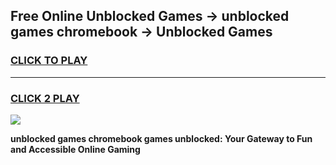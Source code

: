 
## Free Online Unblocked Games → unblocked games chromebook → Unblocked Games
<h3>
<a href="https://premium.freeplayer.one?title=unblocked_games_chromebook&ref=21F">CLICK TO PLAY</a></h3>
<hr>

<h3>
<a href="https://premium.freeplayer.one?title=unblocked_games_chromebook&ref=21F">CLICK 2 PLAY</a>
  
</h3>

<a href="https://premium.freeplayer.one?title=unblocked_games_chromebook&ref=21F/"><img src="https://clearcache.store/games.png"></a>


**unblocked games chromebook games unblocked: Your Gateway to Fun and Accessible Online Gaming**

